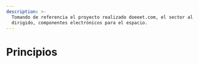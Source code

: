```yaml
---
description: >-
  Tomando de referencia el proyecto realizado doeeet.com, el sector al que está
  dirigido, componentes electrónicos para el espacio.
---
```


# Principios

